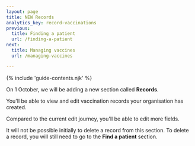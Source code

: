 ```yaml
---
layout: page
title: NEW Records
analytics_key: record-vaccinations
previous:
  title: Finding a patient
  url: /finding-a-patient
next:
  title: Managing vaccines
  url: /managing-vaccines

---
```


{% include 'guide-contents.njk' %}

On 1 October, we will be adding a new section called **Records**. 

You'll be able to view and edit vaccination records your organisation has created. 

Compared to the current edit journey, you'll be able to edit more fields. 

It will not be possible initially to delete a record from this section. To delete a record, you will still need to go to the **Find a patient** section. 
